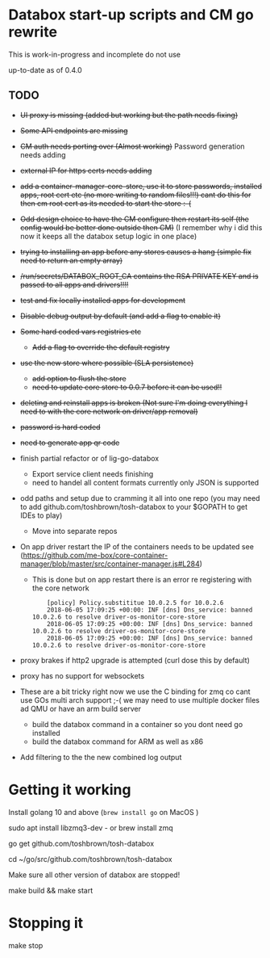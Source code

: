 # Databox start-up scripts and CM go rewrite

This is work-in-progress and incomplete do not use

up-to-date as of 0.4.0

## TODO

- ~~UI proxy is missing (added but working but the path needs fixing)~~
- ~~Some API endpoints are missing~~
- ~~CM auth needs porting over (Almost working)~~ Password generation needs adding
- ~~external IP for https certs needs adding~~
- ~~add a container-manager-core-store, use it to store passwords, installed apps, root cert etc (no more writing to random files!!!) cant do this for then cm root cert as its needed to start the store :-(~~
- ~~Odd design choice to have the CM configure then restart its self (the config would be better done outside then CM)~~ (I remember why i did this now it keeps all the databox setup logic in one place)
- ~~trying to installing an app before any stores causes a hang (simple fix need to return an empty array)~~
- ~~/run/secrets/DATABOX_ROOT_CA contains the RSA PRIVATE KEY and is passed to all apps and drivers!!!!~~
- ~~test and fix locally installed apps for development~~
- ~~Disable debug output by default (and add a flag to enable it)~~

- ~~Some hard coded vars registries etc~~
  - ~~Add a flag to override the default registry~~

- ~~use the new store where possible (SLA persistence)~~
  - ~~add option to flush the store~~
  - ~~need to update core store to 0.0.7 before it can be used!!~~

- ~~deleting and reinstall apps is broken (Not sure I'm doing everything I need to with the core network on driver/app removal)~~

- ~~password is hard coded~~
- ~~need to generate app qr code~~

- finish partial refactor or of lig-go-databox
  - Export service client needs finishing
  - need to handel all content formats currently only JSON is supported

- odd paths and setup due to cramming it all into one repo (you may need to add github.com/toshbrown/tosh-databox to your $GOPATH to get IDEs to play)
  - Move into separate repos

- On app driver restart the IP of the containers needs to be updated see (https://github.com/me-box/core-container-manager/blob/master/src/container-manager.js#L284)
  - This is done but on app restart there is an error re registering with the core network
    ```
        [policy] Policy.substititue 10.0.2.5 for 10.0.2.6
        2018-06-05 17:09:25 +00:00: INF [dns] Dns_service: banned 10.0.2.6 to resolve driver-os-monitor-core-store
        2018-06-05 17:09:25 +00:00: INF [dns] Dns_service: banned 10.0.2.6 to resolve driver-os-monitor-core-store
        2018-06-05 17:09:25 +00:00: INF [dns] Dns_service: banned 10.0.2.6 to resolve driver-os-monitor-core-store
    ```


- proxy brakes if http2 upgrade is attempted (curl dose this by default)
- proxy has no support for websockets



- These are a bit tricky right now we use the C binding for zmq co cant use GOs multi arch support ;-( we may need to use multiple docker files ad QMU or have an arm build server
  - build the databox command in a container so you dont need go installed
  - build the databox command for ARM as well as x86

- Add filtering to the the new combined log output


# Getting it working

Install golang 10 and above (`brew install go` on MacOS )

sudo apt install libzmq3-dev - or brew install zmq

go get github.com/toshbrown/tosh-databox

cd ~/go/src/github.com/toshbrown/tosh-databox

Make sure all other version of databox are stopped!

make build && make start

# Stopping it

make stop